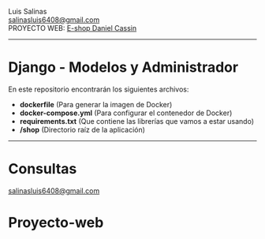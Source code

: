 
Luis Salinas\
salinasluis6408@gmail.com\
PROYECTO WEB: [E-shop Daniel Cassin](http://danielcassin-shop.herokuapp.com)

---

# Django - Modelos y Administrador
En este repositorio encontrarán los siguientes archivos:


* **dockerfile** (Para generar la imagen de Docker)
* **docker-compose.yml** (Para configurar el contenedor de Docker)
* **requirements.txt** (Que contiene las librerías que vamos a estar usando)
* **/shop** (Directorio raíz de la aplicación)


---


# Consultas
salinasluis6408@gmail.com
# Proyecto-web
